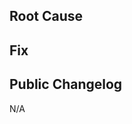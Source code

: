 <!--Description: Briefly describe the bug and its impact. If there's a related Linear ticket or Sentry issue, link it here. ⬇️ -->

## Root Cause
<!-- Concise explanation of what caused the bug ⬇️ -->



## Fix
<!-- Explain how your changes address the bug ⬇️ -->

## Public Changelog
<!-- Write a changelog message between comment tags if this should be included in the public product changelog, Leave blank otherwise. -->

<!-- changelog ⬇️-->
N/A
<!-- /changelog ⬆️ -->


<!-- TEMPLATE TYPE DON'T REMOVE: python-sdk-template-bug-fix -->
